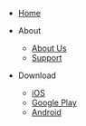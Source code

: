 * [Home](#/)
* About
  * [About Us](?id=调试)
  * [Support](?id=单元测试)

* Download
  * [iOS](https://github.com/Jackson0714/PassJava-Platform)
  * [Google Play](https://github.com/Jackson0714/PassJava-Portal)
  * [Android](https://github.com/Jackson0714/PassJava-Portal)
